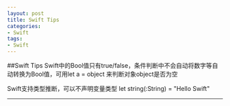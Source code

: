 ```yaml
---
layout: post
title: Swift Tips
categories:
- Swift
tags:
- Swift
---
```


     
	 
##Swift Tips
Swift中的Bool值只有true/false，条件判断中不会自动将数字等自动转换为Bool值，可用let a = object 来判断对象object是否为空

Swift支持类型推断，可以不声明变量类型 let string(:String) = "Hello Swift"

----
